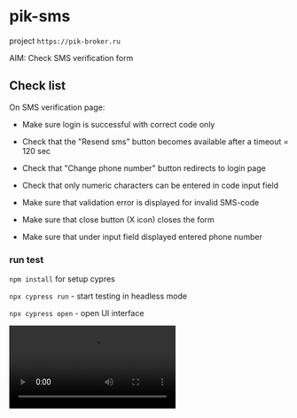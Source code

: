# pik-sms

project `https://pik-broker.ru`

AIM: Check SMS verification form

## Check list

On SMS verification page:

- Make sure login is successful with correct code only

- Check that the "Resend sms" button becomes available
after a timeout = 120 sec

- Check that "Change phone number" button redirects to
login page

- Check that only numeric characters can be entered in code input field

- Make sure that validation error is displayed for invalid SMS-code

- Make sure that close button (X icon) closes the form

- Make sure that under input field displayed entered phone number

### run test

`npm install` for setup cypres

`npx cypress run` - start testing in headless mode

`npx cypress open` - open UI interface

![video](https://raw.githubusercontent.com/valik-svs/pik-sms/main/cypress/videos/pik/todo.spec.js.mp4)
